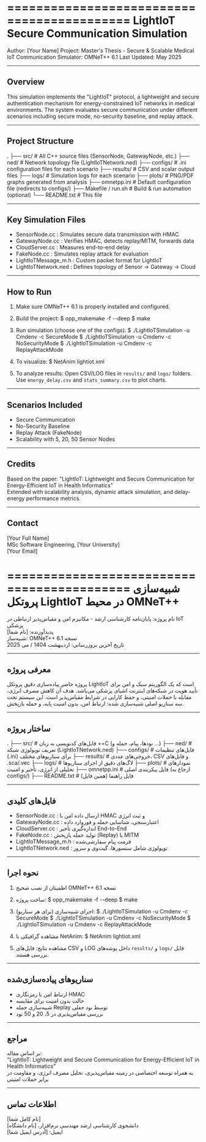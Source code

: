 ===========================================
LightIoT Secure Communication Simulation
===========================================

Author: [Your Name]
Project: Master's Thesis - Secure & Scalable Medical IoT Communication
Simulator: OMNeT++ 6.1
Last Updated: May 2025

-------------------------------------------
Overview
-------------------------------------------
This simulation implements the "LightIoT" protocol, a lightweight and secure authentication mechanism for energy-constrained IoT networks in medical environments. The system evaluates secure communication under different scenarios including secure mode, no-security baseline, and replay attack.

-------------------------------------------
Project Structure
-------------------------------------------
.
├── src/                      # All C++ source files (SensorNode, GatewayNode, etc.)
├── ned/                      # Network topology file (LightIoTNetwork.ned)
├── configs/                  # .ini configuration files for each scenario
├── results/                  # CSV and scalar output files
├── logs/                     # Simulation logs for each scenario
├── plots/                    # PNG/PDF graphs generated from analysis
├── omnetpp.ini               # Default configuration file (redirects to configs/)
├── Makefile / run.sh         # Build & run automation (optional)
└── README.txt                # This file

-------------------------------------------
Key Simulation Files
-------------------------------------------
- SensorNode.cc         : Simulates secure data transmission with HMAC
- GatewayNode.cc        : Verifies HMAC, detects replay/MITM, forwards data
- CloudServer.cc        : Measures end-to-end delay
- FakeNode.cc           : Simulates replay attack for evaluation
- LightIoTMessage_m.h   : Custom packet format for LightIoT
- LightIoTNetwork.ned   : Defines topology of Sensor → Gateway → Cloud

-------------------------------------------
How to Run
-------------------------------------------
1. Make sure OMNeT++ 6.1 is properly installed and configured.

2. Build the project:
   $ opp_makemake -f --deep
   $ make

3. Run simulation (choose one of the configs):
   $ ./LightIoTSimulation -u Cmdenv -c SecureMode
   $ ./LightIoTSimulation -u Cmdenv -c NoSecurityMode
   $ ./LightIoTSimulation -u Cmdenv -c ReplayAttackMode

4. To visualize:
   $ NetAnim lightiot.xml

5. To analyze results:
   Open CSV/LOG files in `results/` and `logs/` folders.
   Use `energy_delay.csv` and `stats_summary.csv` to plot charts.

-------------------------------------------
Scenarios Included
-------------------------------------------
- Secure Communication
- No-Security Baseline
- Replay Attack (FakeNode)
- Scalability with 5, 20, 50 Sensor Nodes

-------------------------------------------
Credits
-------------------------------------------
Based on the paper: "LightIoT: Lightweight and Secure Communication for Energy-Efficient IoT in Health Informatics"  
Extended with scalability analysis, dynamic attack simulation, and delay-energy performance metrics.

-------------------------------------------
Contact
-------------------------------------------
[Your Full Name]  
MSc Software Engineering, [Your University]  
[Your Email]





===========================================
شبیه‌سازی پروتکل LightIoT در محیط OMNeT++
===========================================

نام پروژه: پایان‌نامه کارشناسی ارشد - مکانیزم امن و مقیاس‌پذیر ارتباطی در IoT پزشکی  
پدیدآورنده: [نام شما]  
شبیه‌ساز: OMNeT++ نسخه 6.1  
تاریخ آخرین بروزرسانی: اردیبهشت 1404 / می 2025

-------------------------------------------
معرفی پروژه
-------------------------------------------
پروژه حاضر پیاده‌سازی دقیق پروتکل LightIoT است که یک الگوریتم سبک و امن برای تأیید هویت در شبکه‌های اینترنت اشیای پزشکی می‌باشد. هدف آن کاهش مصرف انرژی، مقابله با حملات امنیتی، و حفظ کارایی در شرایط مقیاس‌پذیر است. این سیستم تحت سه سناریو اصلی شبیه‌سازی شده: ارتباط امن، بدون امنیت پایه، و حمله بازپخش.

-------------------------------------------
ساختار پروژه
-------------------------------------------
.
├── src/                 # فایل‌های کدنویسی به زبان ++C (نودها، پیام، حمله و ...)
├── ned/                 # تعریف توپولوژی شبکه (LightIoTNetwork.ned)
├── configs/             # فایل‌های تنظیمات (.ini) برای سناریوهای مختلف
├── results/             # خروجی‌های عددی، CSV و فایل‌های .sca/.vec
├── logs/                # لاگ‌های دقیق از اجرای سناریوها
├── plots/               # نمودارهای تحلیلی از انرژی، تأخیر و امنیت
├── omnetpp.ini          # فایل پیکربندی اصلی (ارجاع به configs/)
├── README.txt           # فایل راهنما (همین فایل)

-------------------------------------------
فایل‌های کلیدی
-------------------------------------------
- SensorNode.cc         : ارسال داده امن با HMAC و ثبت انرژی
- GatewayNode.cc        : اعتبارسنجی، شناسایی حمله و فوروارد داده
- CloudServer.cc        : اندازه‌گیری تأخیر End-to-End
- FakeNode.cc           : تولید حمله بازپخش (Replay) یا MITM
- LightIoTMessage_m.h   : فرمت پیام سفارشی‌شده
- LightIoTNetwork.ned   : توپولوژی شامل سنسورها، گیت‌وی و سرور

-------------------------------------------
نحوه اجرا
-------------------------------------------
1. اطمینان از نصب صحیح OMNeT++ نسخه 6.1

2. ساخت پروژه:
   $ opp_makemake -f --deep
   $ make

3. اجرای شبیه‌سازی (برای هر سناریو):
   $ ./LightIoTSimulation -u Cmdenv -c SecureMode
   $ ./LightIoTSimulation -u Cmdenv -c NoSecurityMode
   $ ./LightIoTSimulation -u Cmdenv -c ReplayAttackMode

4. مشاهده گرافیکی با NetAnim:
   $ NetAnim lightiot.xml

5. مشاهده نتایج:
   فایل‌های CSV و LOG داخل پوشه‌های `results/` و `logs/` قابل بررسی هستند.

-------------------------------------------
سناریوهای پیاده‌سازی‌شده
-------------------------------------------
- ارتباط امن با رمزنگاری HMAC
- حالت بدون امنیت برای مقایسه
- شبیه‌سازی حمله Replay توسط نود جعلی
- بررسی مقیاس‌پذیری در 5، 20 و 50 نود

-------------------------------------------
مراجع
-------------------------------------------
بر اساس مقاله:  
"LightIoT: Lightweight and Secure Communication for Energy-Efficient IoT in Health Informatics"  
به همراه توسعه اختصاصی در زمینه مقیاس‌پذیری، تحلیل مصرف انرژی، و مقاومت در برابر حملات امنیتی

-------------------------------------------
اطلاعات تماس
-------------------------------------------
[نام کامل شما]  
دانشجوی کارشناسی ارشد مهندسی نرم‌افزار، [نام دانشگاه]  
ایمیل: [آدرس ایمیل شما]